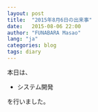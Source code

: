 ```yaml
---
layout: post
title:  "2015年8月6日の出来事"
date:   2015-08-06 22:00
author: "FUNABARA Masao"
lang: "ja"
categories: blog
tags: diary
---
```


本日は、

* システム開発

を行いました。
